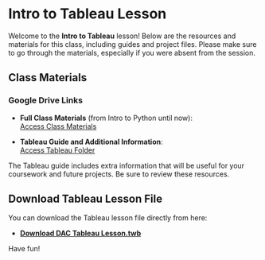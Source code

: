# Intro to Tableau Lesson

Welcome to the **Intro to Tableau** lesson! Below are the resources and materials for this class, including guides and project files. Please make sure to go through the materials, especially if you were absent from the session.

## Class Materials

### Google Drive Links

- **Full Class Materials** (from Intro to Python until now):  
  [Access Class Materials](https://drive.google.com/drive/folders/1ddnaskSA29LGFz_ORqya3H5f2qDEk3Uz?usp=sharing)

- **Tableau Guide and Additional Information**:  
  [Access Tableau Folder](https://drive.google.com/drive/folders/12irNLhWUkygCoo6ix5qqyEI43i3Slbx2?usp=sharing)

The Tableau guide includes extra information that will be useful for your coursework and future projects. Be sure to review these resources.

## Download Tableau Lesson File

You can download the Tableau lesson file directly from here:

- **[Download DAC Tableau Lesson.twb](https://drive.google.com/uc?export=download&id=15X0iC-mHGClbUhhjKEABIi-oguJKTXcO)**

Have fun!
